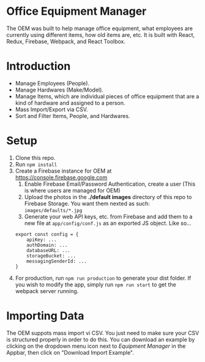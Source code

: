 # Office Equipment Manager
The OEM was built to help manage office equipment, what employees are currently using different items, how old items are, etc. It is built with React, Redux, Firebase, Webpack, and React Toolbox.

# Introduction
* Manage Employees (People).
* Manage Hardwares (Make/Model).
* Manage Items, which are individual pieces of office equipment that are a kind of hardware and assigned to a person.
* Mass Import/Export via CSV.
* Sort and Filter Items, People, and Hardwares.

# Setup
1. Clone this repo.
2. Run `npm install`
3. Create a Firebase instance for OEM at https://console.firebase.google.com
	1. Enable Firebase Email/Password Authentication, create a user (This is where users are managed for OEM)
	2. Upload the photos in the **./default images** directory of this repo to Firebase Storage. You want them nexted as such: `images/defaults/*.jpg`
	3. Generate your web API keys, etc. from Firebase and add them to a new file at `app/config/conf.js` as an exported JS object. Like so...
	```
	export const config = {
		apiKey: ...
		authDomain: ...
		databaseURL: ...
		storageBucket: ...
		messagingSenderId: ...
	}
	```
4. For production, run `npm run production` to generate your dist folder. If you wish to modify the app, simply run `npm run start` to get the webpack server running.


# Importing Data
The OEM suppots mass import vi CSV. You just need to make sure your CSV is structured properly in order to do this. You can download an example by clicking on the dropdown menu icon next to *Equipment Manager* in the Appbar, then click on "Download Import Example".